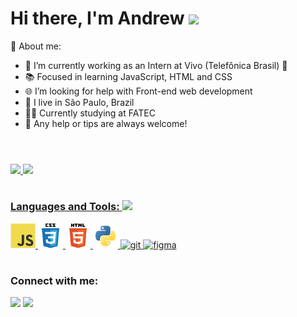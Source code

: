 <h1> Hi there, I'm Andrew <img src="https://emoji.gg/assets/emoji/wavegif_1860.gif" width="60"></h1>

🚀 About me:
  - 🔭 I’m currently working as an Intern at Vivo (Telefônica Brasil) 💜
  - 📚 Focused in learning JavaScript, HTML and CSS
  - 🌐 I’m looking for help with Front-end web development
  - 📌 I live in São Paulo, Brazil
  - 👨‍🎓 Currently studying at FATEC 
  - 💬 Any help or tips are always welcome!
  #
<br>
<div>
  <a href="https://github.com/eoandrw">
  <img width=auto height="150em" src="https://github-readme-stats.vercel.app/api?username=eoandrw&show_icons=true&theme=github_dark&include_all_commits=true&count_private=true&hide=contribs"/>
  <img width=auto height="150em" src="https://github-readme-stats.vercel.app/api/top-langs/?username=eoandrw&layout=compact&theme=github_dark"/>
</div>  
</div>
  
  #
  
<h3 align="left">Languages and Tools: <img src="https://i.pinimg.com/originals/5d/83/69/5d8369d65e9b8b2987122aac9d5a1e9f.gif" width="30"></h3>
<p align="left"> 
  <a href="https://developer.mozilla.org/en-US/docs/Web/JavaScript" target="_blank"> <img src="https://raw.githubusercontent.com/devicons/devicon/master/icons/javascript/javascript-original.svg" alt="javascript" width="40" height="40"/> </a>	
  <a href="https://developer.mozilla.org/en-US/docs/Web/CSS/" target="_blank"> <img src="https://raw.githubusercontent.com/devicons/devicon/master/icons/css3/css3-original-wordmark.svg" alt="css3" width="40" height="40"/> </a>
  <a href="https://developer.mozilla.org/en-US/docs/Web/HTML/" target="_blank"> <img src="https://raw.githubusercontent.com/devicons/devicon/master/icons/html5/html5-original-wordmark.svg" alt="html5" width="40" height="40"/> </a> 
  <a href="https://www.python.org/" target="_blank"> <img src="https://raw.githubusercontent.com/devicons/devicon/master/icons/python/python-original.svg" alt="python" width="40" height="40"/> </a>
  <a href="https://git-scm.com/" target="_blank"> <img src="https://www.vectorlogo.zone/logos/git-scm/git-scm-icon.svg" alt="git" width="40" height="40"/> </a> 
  <a href="https://www.figma.com/" target="_blank"> <img src="https://www.vectorlogo.zone/logos/figma/figma-icon.svg" alt="figma" width="40" height="40"/> </a>
</p>
  
  #
  
<h3 align="left">Connect with me:</h3>
<div>  
  <a href="https://www.linkedin.com/in/andrew-reis1/" target="_blank"><img src="https://img.shields.io/badge/-LinkedIn-%230077B5?style=for-the-badge&logo=linkedin&logoColor=white" target="_blank"></a> 
 <a href = "mailto:andrew.william03@gmail.com"><img src="https://img.shields.io/badge/Gmail-D14836?style=for-the-badge&logo=gmail&logoColor=white" target="_blank"></a>
</div>
 


<!-- 
<a href="https://reactjs.org/" target="_blank"> <img src="https://raw.githubusercontent.com/devicons/devicon/master/icons/react/react-original-wordmark.svg" alt="react" width="40" height="40"/> </a>
<a href="https://getbootstrap.com" target="_blank"> <img src="https://raw.githubusercontent.com/devicons/devicon/master/icons/bootstrap/bootstrap-plain-wordmark.svg" alt="bootstrap" width="40" height="40"/> </a> 
<a href="https://sass-lang.com" target="_blank"> <img src="https://raw.githubusercontent.com/devicons/devicon/master/icons/sass/sass-original.svg" alt="sass" width="40" height="40"/> </a>  
<a href="https://www.typescriptlang.org/" target="_blank"> <img src="https://raw.githubusercontent.com/devicons/devicon/master/icons/typescript/typescript-original.svg" alt="typescript" width="40" height="40"/> </a>
<a href="https://www.mysql.com/" target="_blank"> <img src="https://raw.githubusercontent.com/devicons/devicon/master/icons/mysql/mysql-original-wordmark.svg" alt="mysql" width="40" height="40"/> </a> --> 
  


 
<!-- 
<p align="center">
  <a href="https://github.com/eoandrw" rel="noopener">
 <img src="https://github-readme-stats.vercel.app/api?username=eoandrw&show_icons=true&theme=github_dark" ></a>
</p> 
-->

<!--
**eoandrw/eoandrw** is a ✨ _special_ ✨ repository because its `README.md` (this file) appears on your GitHub profile.

[![Andrew's Linkedin Page](https://img.shields.io/badge/Andrew-Linkedin-%230a66c2)](https://www.linkedin.com/in/andrew-reis1/)

GIFS:
 
  https://shuharido.com/blog1/wp-content/uploads/2018/09/Ultimate_thonking.gif (emoji)

  https://i.pinimg.com/originals/b2/80/04/b28004f7afc575841cbb410d1402e419.gif (emoji)

  https://gear.delaware.gov/wp-content/themes/dosgic_GEAR_theme/img/gears.gif (engrenagem)

Here are some ideas to get you started 👋:

- 🔭 I’m currently working on ...
- 🌱 I’m currently learning ...
- 👯 I’m looking to collaborate on ...
- 🤔 I’m looking for help with ...
- 💬 Ask me about ...
- 📫 How to reach me: ...
- 😄 Pronouns: ...
- ⚡ Fun fact: ...

class Person {
  constructor() {
  this.name = "Andrew Reis";
  this.traits = ["DESIGN", "DEV"];
  this.age = new Date().getFullYear() - 2003;
  }
}

-->
